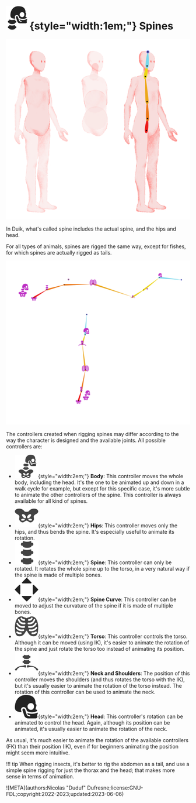 # ![](../../../img/duik/icons/spine.svg){style="width:1em;"} Spines

![](../../../img/illustration/spine.png)

In Duik, what's called spine includes the actual spine, and the hips and head.

For all types of animals, spines are rigged the same way, except for fishes, for which spines are actually rigged as tails.

![](../../../img/duik/bones/spines_00000.png)

The controllers created when rigging spines may differ according to the way the character is designed and the available joints. All possible controllers are:

- ![](../../../img/duik/icons/body.svg){style="width:2em;"} **Body**: This controller moves the whole body, including the head. It's the one to be animated up and down in a walk cycle for example, but except for this specific case, it's more subtle to animate the other controllers of the spine. This controller is always available for all kind of spines.
- ![](../../../img/duik/icons/hips.svg){style="width:2em;"} **Hips**: This controller moves only the hips, and thus bends the spine. It's especially useful to animate its rotation.
- ![](../../../img/duik/icons/vertebrae.svg){style="width:2em;"} **Spine**: This controller can only be rotated. It rotates the whole spine up to the torso, in a very natural way if the spine is made of multiple bones.
- ![](../../../img/duik/icons/move.svg){style="width:2em;"} **Spine Curve**: This controller can be moved to adjust the curvature of the spine if it is made of multiple bones.
- ![](../../../img/duik/icons/torso.svg){style="width:2em;"} **Torso**: This controller controls the torso. Although it can be moved (using IK), it's easier to animate the rotation of the spine and just rotate the torso too instead of animating its position.
- ![](../../../img/duik/icons/shoulders.svg){style="width:2em;"} **Neck and Shoulders**: The position of this controller moves the shoulders (and thus rotates the torso with the IK), but it's usually easier to animate the rotation of the torso instead. The rotation of this controller can be used to animate the neck.
- ![](../../../img/duik/icons/head.svg){style="width:2em;"} **Head**: This controller's rotation can be animated to control the head. Again, although its position can be animated, it's usually easier to animate the rotation of the neck.

As usual, it's much easier to animate the rotation of the available controllers (FK) than their position (IK), even if for beginners animating the position might seem more intuitive.

!!! tip
    When rigging insects, it's better to rig the abdomen as a tail, and use a simple spine rigging for just the thorax and the head; that makes more sense in terms of animation.

![META](authors:Nicolas "Duduf" Dufresne;license:GNU-FDL;copyright:2022-2023;updated:2023-06-06)
